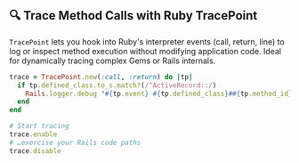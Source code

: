 ## 🔍 Trace Method Calls with Ruby TracePoint
`TracePoint` lets you hook into Ruby's interpreter events (call, return, line) to log or inspect method execution without modifying application code. Ideal for dynamically tracing complex Gems or Rails internals.

```ruby
trace = TracePoint.new(:call, :return) do |tp|
  if tp.defined_class.to_s.match?(/^ActiveRecord::/)
    Rails.logger.debug "#{tp.event} #{tp.defined_class}##{tp.method_id} at #{tp.path}:#{tp.lineno}"
  end
end

# Start tracing
trace.enable
# …exercise your Rails code paths
trace.disable
```